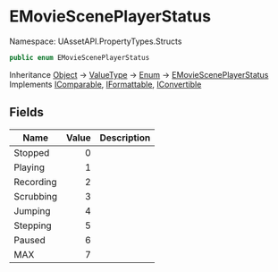 # EMovieScenePlayerStatus

Namespace: UAssetAPI.PropertyTypes.Structs

```csharp
public enum EMovieScenePlayerStatus
```

Inheritance [Object](https://docs.microsoft.com/en-us/dotnet/api/system.object) → [ValueType](https://docs.microsoft.com/en-us/dotnet/api/system.valuetype) → [Enum](https://docs.microsoft.com/en-us/dotnet/api/system.enum) → [EMovieScenePlayerStatus](./uassetapi.propertytypes.structs.emoviesceneplayerstatus.md)<br>
Implements [IComparable](https://docs.microsoft.com/en-us/dotnet/api/system.icomparable), [IFormattable](https://docs.microsoft.com/en-us/dotnet/api/system.iformattable), [IConvertible](https://docs.microsoft.com/en-us/dotnet/api/system.iconvertible)

## Fields

| Name | Value | Description |
| --- | --: | --- |
| Stopped | 0 |  |
| Playing | 1 |  |
| Recording | 2 |  |
| Scrubbing | 3 |  |
| Jumping | 4 |  |
| Stepping | 5 |  |
| Paused | 6 |  |
| MAX | 7 |  |
